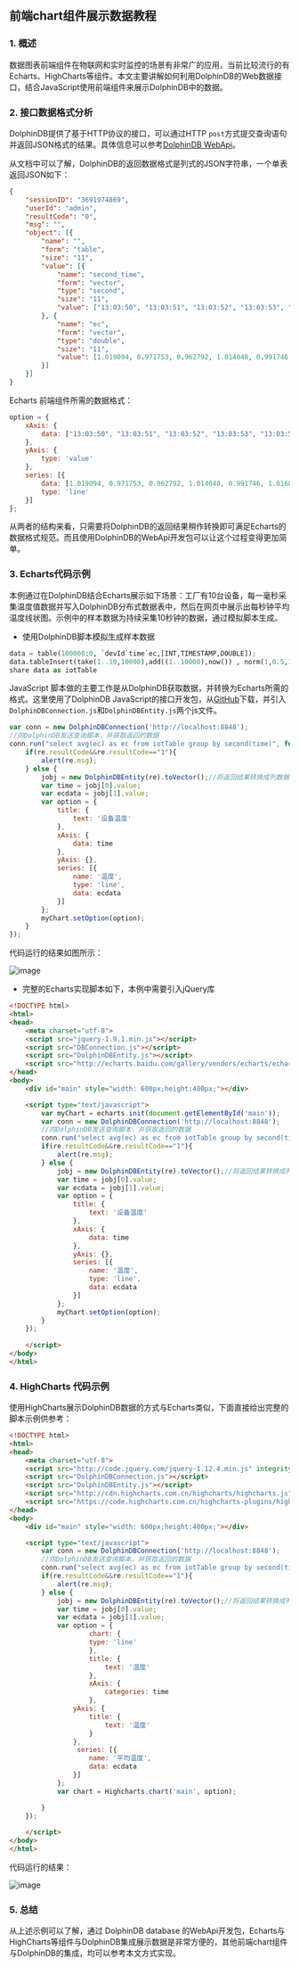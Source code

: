 ## 前端chart组件展示数据教程

### 1. 概述
数据图表前端组件在物联网和实时监控的场景有非常广的应用，当前比较流行的有Echarts、HighCharts等组件。本文主要讲解如何利用DolphinDB的Web数据接口，结合JavaScript使用前端组件来展示DolphinDB中的数据。

### 2. 接口数据格式分析
DolphinDB提供了基于HTTP协议的接口，可以通过HTTP `post`方式提交查询语句并返回JSON格式的结果。具体信息可以参考[DolphinDB WebApi](https://gitee.com/dolphindb/api-json/blob/master/README_CN.md)。

从文档中可以了解，DolphinDB的返回数据格式是列式的JSON字符串，一个单表返回JSON如下：
```json
{
	"sessionID": "3691974869",
	"userId": "admin",
	"resultCode": "0",
	"msg": "",
	"object": [{
		"name": "",
		"form": "table",
		"size": "11",
		"value": [{
			"name": "second_time",
			"form": "vector",
			"type": "second",
			"size": "11",
			"value": ["13:03:50", "13:03:51", "13:03:52", "13:03:53", "13:03:54", "13:03:55", "13:03:56", "13:03:57", "13:03:58", "13:03:59", "13:04:00"]
		}, {
			"name": "ec",
			"form": "vector",
			"type": "double",
			"size": "11",
			"value": [1.019094, 0.971753, 0.962792, 1.014048, 0.991746, 1.016851, 0.98674, 1.00463, 0.991642, 1.018987, 1.008604]
		}]
	}]
}
```
	
Echarts 前端组件所需的数据格式：

```JavaScript
option = {
	xAxis: {
		data: ["13:03:50", "13:03:51", "13:03:52", "13:03:53", "13:03:54", "13:03:55", "13:03:56", "13:03:57", "13:03:58", "13:03:59", "13:04:00"]
	},
	yAxis: {
		type: 'value'
	},
	series: [{
		data: [1.019094, 0.971753, 0.962792, 1.014048, 0.991746, 1.016851, 0.98674, 1.00463, 0.991642, 1.018987, 1.008604],
		type: 'line'
	}]
};
```

从两者的结构来看，只需要将DolphinDB的返回结果稍作转换即可满足Echarts的数据格式规范。而且使用DolphinDB的WebApi开发包可以让这个过程变得更加简单。

### 3. Echarts代码示例

本例通过在DolphinDB结合Echarts展示如下场景：工厂有10台设备，每一毫秒采集温度值数据并写入DolphinDB分布式数据表中，然后在网页中展示出每秒钟平均温度线状图。示例中的样本数据为持续采集10秒钟的数据，通过模拟脚本生成。

* 使用DolphinDB脚本模拟生成样本数据
```python
data = table(100000:0, `devId`time`ec,[INT,TIMESTAMP,DOUBLE]);
data.tableInsert(take(1..10,10000),add((1..10000),now()) , norm(1,0.5,10000))
share data as iotTable
```
    
JavaScript 脚本做的主要工作是从DolphinDB获取数据，并转换为Echarts所需的格式。这里使用了DolphinDB JavaScript的接口开发包，从[GitHub](http://www.github.com/dolphindb/api-json)下载，并引入`DolphinDBConnection.js`和`DolphinDBEntity.js`两个js文件。

```JavaScript
var conn = new DolphinDBConnection('http://localhost:8848');
//向DolphinDB发送查询脚本，并获取返回的数据
conn.run("select avg(ec) as ec from iotTable group by second(time)", function(re){
	if(re.resultCode&&re.resultCode=="1"){
		alert(re.msg);
	} else {
		jobj = new DolphinDBEntity(re).toVector();//将返回结果转换成列数据
		var time = jobj[0].value;
		var ecdata = jobj[1].value;
		var option = {
			title: {
				text: '设备温度'
			},
			xAxis: {
				data: time
			},
			yAxis: {},
			series: [{
				name: '温度',
				type: 'line',
				data: ecdata
			}]
		};
		myChart.setOption(option);
	}
});
```
代码运行的结果如图所示：

![image](./images/echart/1.png?raw=true)

* 完整的Echarts实现脚本如下，本例中需要引入jQuery库
```html
<!DOCTYPE html>
<html>
<head>
	<meta charset="utf-8">
	<script src="jquery-1.9.1.min.js"></script>
	<script src="DBConnection.js"></script>
	<script src="DolphinDBEntity.js"></script>
	<script src="http://echarts.baidu.com/gallery/vendors/echarts/echarts-all-3.js"></script>
</head>
<body>
	<div id="main" style="width: 600px;height:400px;"></div>

	<script type="text/javascript">
		var myChart = echarts.init(document.getElementById('main'));
		var conn = new DolphinDBConnection('http://localhost:8848');
		//向DolphinDB发送查询脚本，并获取返回的数据
		conn.run("select avg(ec) as ec from iotTable group by second(time)", function(re){
		if(re.resultCode&&re.resultCode=="1"){
			alert(re.msg);
		} else {
			jobj = new DolphinDBEntity(re).toVector();//将返回结果转换成列数据
			var time = jobj[0].value;
			var ecdata = jobj[1].value;
			var option = {
				title: {
					text: '设备温度'
				},
				xAxis: {
					data: time
				},
				yAxis: {},
				series: [{
					name: '温度',
					type: 'line',
					data: ecdata
				}]
			};
			myChart.setOption(option);
		}
	});
		
	</script>
</body>
</html>
```
### 4. HighCharts 代码示例
使用HighCharts展示DolphinDB数据的方式与Echarts类似，下面直接给出完整的脚本示例供参考：

```html
<!DOCTYPE html>
<html>
<head>
	<meta charset="utf-8">
	<script src="http://code.jquery.com/jquery-1.12.4.min.js" integrity="sha256-ZosEbRLbNQzLpnKIkEdrPv7lOy9C27hHQ+Xp8a4MxAQ=" crossorigin="anonymous"></script>
	<script src="DolphinDBConnection.js"></script>
	<script src="DolphinDBEntity.js"></script>
    <script src="http://cdn.highcharts.com.cn/highcharts/highcharts.js"></script>
    <script src="https://code.highcharts.com.cn/highcharts-plugins/highcharts-zh_CN.js"></script>
</head>
<body>
	<div id="main" style="width: 600px;height:400px;"></div>

    <script type="text/javascript">
    	var conn = new DolphinDBConnection('http://localhost:8848');
		//向DolphinDB发送查询脚本，并获取返回的数据
		conn.run("select avg(ec) as ec from iotTable group by second(time)", function(re){
		if(re.resultCode&&re.resultCode=="1"){
			alert(re.msg);
		} else {
			jobj = new DolphinDBEntity(re).toVector();//将返回结果转换成列数据
			var time = jobj[0].value;
			var ecdata = jobj[1].value;
			var option = {
                    chart: {
                    type: 'line'
                    },
                    title: {
                        text: '温度'
                    },
                    xAxis: {
                        categories: time
                    },
                yAxis: {
                    title: {
                        text: '温度'
                    }
                },
                 series: [{
                    name: '平均温度',
                    data: ecdata
                }]
            };
			var chart = Highcharts.chart('main', option);

		}
	});
    
	</script>
</body>
</html>
```

代码运行的结果：

![image](./images/echart/2.PNG?raw=true)

### 5. 总结
从上述示例可以了解，通过 DolphinDB database 的WebApi开发包，Echarts与HighCharts等组件与DolphinDB集成展示数据是非常方便的，其他前端chart组件与DolphinDB的集成，均可以参考本文方式实现。